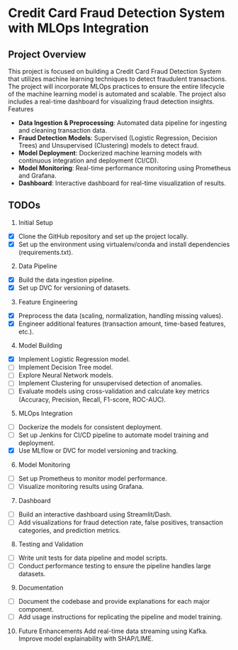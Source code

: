# Credit Card Fraud Detection System with MLOps Integration

## Project Overview

This project is focused on building a Credit Card Fraud Detection System that utilizes machine learning techniques to detect fraudulent transactions. The project will incorporate MLOps practices to ensure the entire lifecycle of the machine learning model is automated and scalable. The project also includes a real-time dashboard for visualizing fraud detection insights.
Features

- **Data Ingestion & Preprocessing**: Automated data pipeline for ingesting and cleaning transaction data.
- **Fraud Detection Models**: Supervised (Logistic Regression, Decision Trees) and Unsupervised (Clustering) models to detect fraud.
- **Model Deployment**: Dockerized machine learning models with continuous integration and deployment (CI/CD).
- **Model Monitoring**: Real-time performance monitoring using Prometheus and Grafana.
- **Dashboard**: Interactive dashboard for real-time visualization of results.

## TODOs

1. Initial Setup
 - [x] Clone the GitHub repository and set up the project locally.
 - [x] Set up the environment using virtualenv/conda and install dependencies (requirements.txt).
2. Data Pipeline
 - [x] Build the data ingestion pipeline.
 - [x] Set up DVC for versioning of datasets.
3. Feature Engineering
 - [x] Preprocess the data (scaling, normalization, handling missing values).
 - [x] Engineer additional features (transaction amount, time-based features, etc.).
4. Model Building
 - [x] Implement Logistic Regression model.
 - [ ] Implement Decision Tree model.
 - [ ] Explore Neural Network models.
 - [ ] Implement Clustering for unsupervised detection of anomalies.
 - [ ] Evaluate models using cross-validation and calculate key metrics (Accuracy, Precision, Recall, F1-score, ROC-AUC).
5. MLOps Integration
 - [ ] Dockerize the models for consistent deployment.
 - [ ] Set up Jenkins for CI/CD pipeline to automate model training and deployment.
 - [x] Use MLflow or DVC for model versioning and tracking.
6. Model Monitoring
 - [ ] Set up Prometheus to monitor model performance.
 - [ ] Visualize monitoring results using Grafana.
7. Dashboard
 - [ ] Build an interactive dashboard using Streamlit/Dash.
 - [ ] Add visualizations for fraud detection rate, false positives, transaction categories, and prediction metrics.
8. Testing and Validation
 - [ ] Write unit tests for data pipeline and model scripts.
 - [ ] Conduct performance testing to ensure the pipeline handles large datasets.
9. Documentation
 - [ ] Document the codebase and provide explanations for each major component.
 - [ ] Add usage instructions for replicating the pipeline and model training.
10. Future Enhancements
 Add real-time data streaming using Kafka.
 Improve model explainability with SHAP/LIME.
